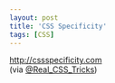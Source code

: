 ```yaml
---
layout: post
title: 'CSS Specificity'
tags: [CSS]
---
```


<http://cssspecificity.com><br>
(via [@Real_CSS_Tricks](https://twitter.com/Real_CSS_Tricks/status/392633524898906112))

